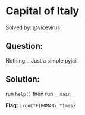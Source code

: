 # Capital of Italy

Solved by: @vicevirus

## Question:

Nothing... Just a simple pyjail.

## Solution:

run `help()` then run `__main__`

**Flag:** `ironCTF{R0M4N\_T1mes}`

